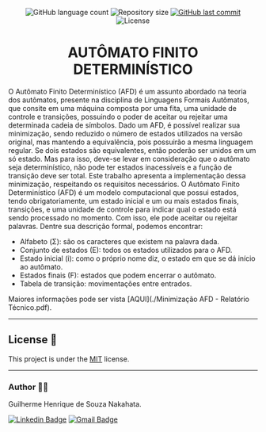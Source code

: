 <p align="center">
  <img alt="GitHub language count" src="https://img.shields.io/github/languages/count/GuilhermeNakahata/MinimizacaoAFD?color=%2304D361">

  <img alt="Repository size" src="https://img.shields.io/github/repo-size/GuilhermeNakahata/MinimizacaoAFD">
	
  <a href="https://github.com/GuilhermeNakahata/BonsaiStyleClassification/commits/master">
    <img alt="GitHub last commit" src="https://img.shields.io/github/last-commit/GuilhermeNakahata/MinimizacaoAFD">
  </a>
    
   <img alt="License" src="https://img.shields.io/badge/license-MIT-brightgreen">
	

<h1 align="center"> AUTÔMATO FINITO DETERMINÍSTICO </h1>

<p aligin="center"> O Autômato Finito Determinístico (AFD) é um assunto abordado na teoria dos autômatos,
presente na disciplina de Linguagens Formais Autômatos, que consite em uma máquina
composta por uma fita, uma unidade de controle e transições, possuindo o poder de aceitar
ou rejeitar uma determinada cadeia de símbolos.
Dado um AFD, é possível realizar sua minimização, sendo reduzido o número de estados
utilizados na versão original, mas mantendo a equivalência, pois possuirão a mesma
linguagem regular. Se dois estados são equivalentes, então poderão ser unidos em um só
estado. Mas para isso, deve-se levar em consideração que o autômato seja determinístico,
não pode ter estados inacessíveis e a função de transição deve ser total.
Este trabalho apresenta a implementação dessa minimização, respeitando os requisitos
necessários.
O Autômato Finito Determinístico (AFD) é um modelo computacional que possui
estados, tendo obrigatoriamente, um estado inicial e um ou mais estados finais,
transições, e uma unidade de controle para indicar qual o estado está sendo processado
no momento. Com isso, ele pode aceitar ou rejeitar palavras. Dentre sua descrição formal, podemos encontrar:  </p>


- Alfabeto (Σ): são os caracteres que existem na palavra dada.
- Conjunto de estados (E): todos os estados utilizados para o AFD.
- Estado inicial (i): como o próprio nome diz, o estado em que se dá início ao autômato.
- Estados finais (F): estados que podem encerrar o autômato.
- Tabela de transição: movimentações entre entrados.

Maiores informações pode ser vista [AQUI](./Minimização AFD - Relatório Técnico.pdf).

---

## License 📝

This project is under the [MIT](./LICENSE) license.
	
---
	
### Author :technologist:

Guilherme Henrique de Souza Nakahata.

[![Linkedin Badge](https://img.shields.io/badge/-GuilhermeNakahata-blue?style=flat-square&logo=Linkedin&logoColor=white)](https://www.linkedin.com/in/guilherme-henrique-de-souza-nakahata-637459187/) 
[![Gmail Badge](https://img.shields.io/badge/-guilhermenakahata@gmail.com-c14438?style=flat-square&logo=Gmail&logoColor=white)](mailto:GuilhermeNakahata@gmail.com)
